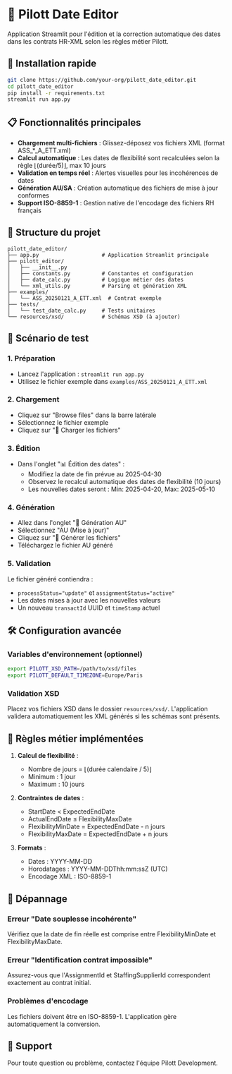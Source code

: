 # 🔧 Pilott Date Editor

Application Streamlit pour l'édition et la correction automatique des dates dans les contrats HR-XML selon les règles métier Pilott.

## 🚀 Installation rapide

```bash
git clone https://github.com/your-org/pilott_date_editor.git
cd pilott_date_editor
pip install -r requirements.txt
streamlit run app.py
```

## 📋 Fonctionnalités principales

- **Chargement multi-fichiers** : Glissez-déposez vos fichiers XML (format ASS_*_A_ETT.xml)
- **Calcul automatique** : Les dates de flexibilité sont recalculées selon la règle ⌊(durée/5)⌋, max 10 jours
- **Validation en temps réel** : Alertes visuelles pour les incohérences de dates
- **Génération AU/SA** : Création automatique des fichiers de mise à jour conformes
- **Support ISO-8859-1** : Gestion native de l'encodage des fichiers RH français

## 📁 Structure du projet

```
pilott_date_editor/
├── app.py                    # Application Streamlit principale
├── pilott_editor/
│   ├── __init__.py
│   ├── constants.py          # Constantes et configuration
│   ├── date_calc.py          # Logique métier des dates
│   └── xml_utils.py          # Parsing et génération XML
├── examples/
│   └── ASS_20250121_A_ETT.xml  # Contrat exemple
├── tests/
│   └── test_date_calc.py     # Tests unitaires
└── resources/xsd/            # Schémas XSD (à ajouter)
```

## 🧪 Scénario de test

### 1. Préparation
- Lancez l'application : `streamlit run app.py`
- Utilisez le fichier exemple dans `examples/ASS_20250121_A_ETT.xml`

### 2. Chargement
- Cliquez sur "Browse files" dans la barre latérale
- Sélectionnez le fichier exemple
- Cliquez sur "🔄 Charger les fichiers"

### 3. Édition
- Dans l'onglet "📊 Édition des dates" :
  - Modifiez la date de fin prévue au 2025-04-30
  - Observez le recalcul automatique des dates de flexibilité (10 jours)
  - Les nouvelles dates seront : Min: 2025-04-20, Max: 2025-05-10

### 4. Génération
- Allez dans l'onglet "📄 Génération AU"
- Sélectionnez "AU (Mise à jour)"
- Cliquez sur "🚀 Générer les fichiers"
- Téléchargez le fichier AU généré

### 5. Validation
Le fichier généré contiendra :
- `processStatus="update"` et `assignmentStatus="active"`
- Les dates mises à jour avec les nouvelles valeurs
- Un nouveau `transactId` UUID et `timeStamp` actuel

## 🛠️ Configuration avancée

### Variables d'environnement (optionnel)
```bash
export PILOTT_XSD_PATH=/path/to/xsd/files
export PILOTT_DEFAULT_TIMEZONE=Europe/Paris
```

### Validation XSD
Placez vos fichiers XSD dans le dossier `resources/xsd/`. L'application validera automatiquement les XML générés si les schémas sont présents.

## 📝 Règles métier implémentées

1. **Calcul de flexibilité** : 
   - Nombre de jours = ⌊(durée calendaire / 5)⌋
   - Minimum : 1 jour
   - Maximum : 10 jours

2. **Contraintes de dates** :
   - StartDate < ExpectedEndDate
   - ActualEndDate ≤ FlexibilityMaxDate
   - FlexibilityMinDate = ExpectedEndDate - n jours
   - FlexibilityMaxDate = ExpectedEndDate + n jours

3. **Formats** :
   - Dates : YYYY-MM-DD
   - Horodatages : YYYY-MM-DDThh:mm:ssZ (UTC)
   - Encodage XML : ISO-8859-1

## 🐛 Dépannage

### Erreur "Date souplesse incohérente"
Vérifiez que la date de fin réelle est comprise entre FlexibilityMinDate et FlexibilityMaxDate.

### Erreur "Identification contrat impossible"
Assurez-vous que l'AssignmentId et StaffingSupplierId correspondent exactement au contrat initial.

### Problèmes d'encodage
Les fichiers doivent être en ISO-8859-1. L'application gère automatiquement la conversion.

## 📧 Support

Pour toute question ou problème, contactez l'équipe Pilott Development.
